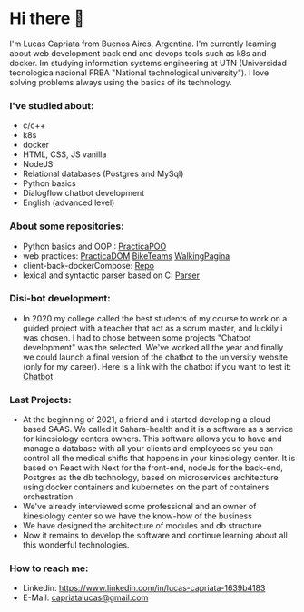 # Hi there 👋
I'm Lucas Capriata from Buenos Aires, Argentina. I'm currently learning about web development back end and devops tools such as k8s and docker. Im studying information systems engineering at UTN (Universidad tecnologica nacional FRBA "National technological university"). I love solving problems always using the basics of its technology.
### I've studied about:
- c/c++
- k8s
- docker
- HTML, CSS, JS vanilla
- NodeJS
- Relational databases (Postgres and MySql)
- Python basics
- Dialogflow chatbot development
- English (advanced level)

### About some repositories:
- Python basics and OOP : [PracticaPOO](https://github.com/CapriLucas/practicaPOO)
- web practices: [PracticaDOM](https://github.com/CapriLucas/practicasDOM) [BikeTeams](https://github.com/CapriLucas/bikeTeams) [WalkingPagina](https://github.com/CapriLucas/WalkingPagina)
- client-back-dockerCompose: [Repo](https://github.com/CapriLucas/test--react-node-docker)
- lexical and syntactic parser based on C: [Parser](https://github.com/CapriLucas/2020_k2002_Grupo_8)

### Disi-bot development:
- In 2020 my college called the best students of my course to work on a guided project with a teacher that act as a scrum master, and luckily i was chosen. I had to chose between some projects "Chatbot development" was the selected. We've worked all the year and finally we could launch a final version of the chatbot to the university website (only for my career). Here is a link with the chatbot if you want to test it: [Chatbot](http://www.sistemas.frba.utn.edu.ar/index.php/site-administrator/introduccion)

### Last Projects:
- At the beginning of 2021, a friend and i started developing a cloud-based SAAS. We called it Sahara-health and it is a software as a service for kinesiology centers
owners. This software allows you to have and manage a database with all your clients and employees so you can control all the medical shifts that happens in your kinesiology center. It is based on React with Next for the front-end, nodeJs for the back-end, Postgres as the db technology, based on microservices architecture using docker containers and kubernetes on the part of containers orchestration.
- We've already interviewed some professional and an owner of kinesiology center so we have the know-how of the business
- We have designed the architecture of modules and db structure
- Now it remains to develop the software and continue learning about all this wonderful technologies.

### How to reach me:
- Linkedin: https://www.linkedin.com/in/lucas-capriata-1639b4183
- E-Mail: capriatalucas@gmail.com
